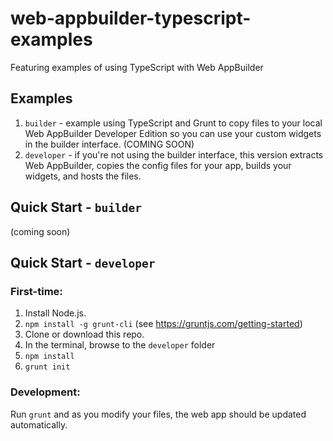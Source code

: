 # web-appbuilder-typescript-examples
Featuring examples of using TypeScript with Web AppBuilder

## Examples

1. `builder` - example using TypeScript and Grunt to copy files to your local Web AppBuilder Developer Edition so you can use your custom widgets in the builder interface. (COMING SOON)
2. `developer` - if you're not using the builder interface, this version extracts Web AppBuilder, copies the config files for your app, builds your widgets, and hosts the files.

## Quick Start - `builder`

(coming soon)

## Quick Start - `developer`

### First-time:

1. Install Node.js.
2. `npm install -g grunt-cli` (see https://gruntjs.com/getting-started)
3. Clone or download this repo.
2. In the terminal, browse to the `developer` folder
3. `npm install`
4. `grunt init`

### Development:

Run `grunt` and as you modify your files, the web app should be updated automatically.